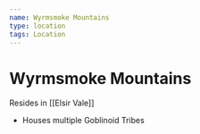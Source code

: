 ```yaml
---
name: Wyrmsmoke Mountains
type: location
tags: Location
---
```


# Wyrmsmoke Mountains 
Resides in [[Elsir Vale]]
- Houses multiple Goblinoid Tribes
